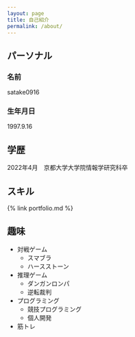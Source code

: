 ```yaml
---
layout: page
title: 自己紹介
permalink: /about/
---
```


## パーソナル

### 名前

satake0916

### 生年月日

1997.9.16

## 学歴

2022年4月　京都大学大学院情報学研究科卒

## スキル

{% link portfolio.md %}

## 趣味

- 対戦ゲーム
    - スマブラ
    - ハースストーン
- 推理ゲーム
    - ダンガンロンパ
    - 逆転裁判
- プログラミング
    - 競技プログラミング
    - 個人開発
- 筋トレ
